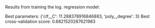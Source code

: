 Results from training the log. regression model:

Best parameters: {'clf__C': 11.288378916846883, 'poly__degree': 3}
Best cross-validation score: 0.6821520287621983